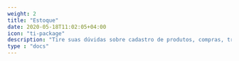 ```yaml
---
weight: 2
title: "Estoque"
date: 2020-05-18T11:02:05+04:00
icon: "ti-package"
description: "Tire suas dúvidas sobre cadastro de produtos, compras, transferências, entre outros"
type : "docs"
---
```

